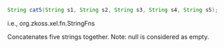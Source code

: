 ```java
String cat5(String s1, String s2, String s3, String s4, String s5);
```

  
i.e.,
<javadoc method="cat5(java.lang.String, java.lang.String, java.lang.String, java.lang.String, java.lang.String)">org.zkoss.xel.fn.StringFns</javadoc>

Concatenates five strings together. Note: null is considered as empty.


